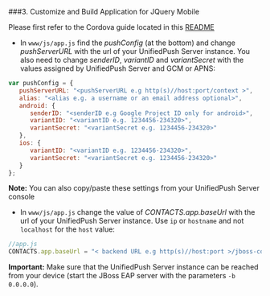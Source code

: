 ###3. Customize and Build Application for JQuery Mobile

Please first refer to the Cordova guide located in this [README](../README.md)

* In ```www/js/app.js``` find the _pushConfig_ (at the bottom) and change _pushServerURL_ with the url of your UnifiedPush Server instance. You also need to change _senderID_, _variantID_ and _variantSecret_ with the values assigned by UnifiedPush Server and GCM or APNS:

```javascript
var pushConfig = {
   pushServerURL: "<pushServerURL e.g http(s)//host:port/context >",
   alias: "<alias e.g. a username or an email address optional>",
   android: {
      senderID: "<senderID e.g Google Project ID only for android>",
      variantID: "<variantID e.g. 1234456-234320>",
      variantSecret: "<variantSecret e.g. 1234456-234320>"
   },
   ios: {
      variantID: "<variantID e.g. 1234456-234320>",
      variantSecret: "<variantSecret e.g. 1234456-234320>"
   }
};
```
**Note:** You can also copy/paste these settings from your UnifiedPush Server console

* In ```www/js/app.js``` change the value of _CONTACTS.app.baseUrl_ with the url of your UnifiedPush Server instance. Use ```ip``` or ```hostname``` and not ```localhost``` for the ```host``` value:

```javascript
//app.js  
CONTACTS.app.baseUrl = "< backend URL e.g http(s)//host:port >/jboss-contacts-mobile-picketlink-secured/";
```

**Important:** Make sure that the UnifiedPush Server instance can be reached from your device (start the JBoss EAP server with the parameters ```-b 0.0.0.0```).
